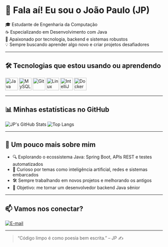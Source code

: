 # 👋 Fala aí! Eu sou o João Paulo (JP)

🎓 Estudante de Engenharia da Computação  
☕ Especializando em Desenvolvimento com Java  
🚀 Apaixonado por tecnologia, backend e sistemas robustos  
💡 Sempre buscando aprender algo novo e criar projetos desafiadores

---

## 🛠️ Tecnologias que estou usando ou aprendendo

<img src="https://cdn.jsdelivr.net/gh/devicons/devicon/icons/java/java-original.svg" width="40" title="Java"/>
<img src="https://cdn.jsdelivr.net/gh/devicons/devicon/icons/mysql/mysql-original.svg" width="40" title="MySQL"/>
<img src="https://cdn.jsdelivr.net/gh/devicons/devicon/icons/git/git-original.svg" width="40" title="Git"/>
<img src="https://cdn.jsdelivr.net/gh/devicons/devicon/icons/linux/linux-original.svg" width="40" title="Linux"/>
<img src="https://cdn.jsdelivr.net/gh/devicons/devicon/icons/intellij/intellij-original.svg" width="40" title="IntelliJ IDEA"/>
<img src="https://cdn.jsdelivr.net/gh/devicons/devicon/icons/docker/docker-original.svg" width="40" title="Docker"/>

---

## 📊 Minhas estatísticas no GitHub

![JP's GitHub Stats](https://github-readme-stats.vercel.app/api?username=JayPih&show_icons=true&theme=tokyonight)
![Top Langs](https://github-readme-stats.vercel.app/api/top-langs/?username=JayPih&layout=compact&theme=tokyonight)

---

## 💬 Um pouco mais sobre mim

- 🔍 Explorando o ecossistema Java: Spring Boot, APIs REST e testes automatizados  
- 🧠 Curioso por temas como inteligência artificial, redes e sistemas embarcados  
- 🛠️ Sempre trabalhando em novos projetos e melhorando os antigos  
- 🎯 Objetivo: me tornar um desenvolvedor backend Java sênior

---

## 📫 Vamos nos conectar?

[![E-mail](https://img.shields.io/badge/-jp_knot@hotmail.com-red?style=flat-square&logo=gmail&logoColor=white)](mailto:jp_knot@hotmail.com)

---

> “Código limpo é como poesia bem escrita.” – JP ✍️
